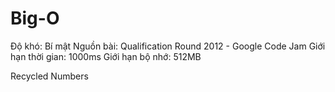 # Big-O

Độ khó: Bí mật   Nguồn bài: Qualification Round 2012 - Google Code Jam   Giới hạn thời gian: 1000ms   Giới hạn bộ nhớ: 512MB

Recycled Numbers
